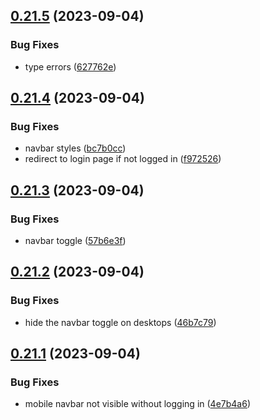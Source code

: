 ## [0.21.5](https://github.com/onesoft-sudo/sudobot-dashboard/compare/v0.21.4...v0.21.5) (2023-09-04)


### Bug Fixes

* type errors ([627762e](https://github.com/onesoft-sudo/sudobot-dashboard/commit/627762eb988a9053e61f9b4d644a22eee521bea5))



## [0.21.4](https://github.com/onesoft-sudo/sudobot-dashboard/compare/v0.21.3...v0.21.4) (2023-09-04)


### Bug Fixes

* navbar styles ([bc7b0cc](https://github.com/onesoft-sudo/sudobot-dashboard/commit/bc7b0cc920fb027e69a29cf16f757051f16510e4))
* redirect to login page if not logged in ([f972526](https://github.com/onesoft-sudo/sudobot-dashboard/commit/f972526712800c36871e71f5b2499522daa93682))



## [0.21.3](https://github.com/onesoft-sudo/sudobot-dashboard/compare/v0.21.2...v0.21.3) (2023-09-04)


### Bug Fixes

* navbar toggle ([57b6e3f](https://github.com/onesoft-sudo/sudobot-dashboard/commit/57b6e3fc3ebcc12751c91fb6c7dcb18e655ad9ec))



## [0.21.2](https://github.com/onesoft-sudo/sudobot-dashboard/compare/v0.21.1...v0.21.2) (2023-09-04)


### Bug Fixes

* hide the navbar toggle on desktops ([46b7c79](https://github.com/onesoft-sudo/sudobot-dashboard/commit/46b7c791d5501a2ec64752d3e4160b842e123971))



## [0.21.1](https://github.com/onesoft-sudo/sudobot-dashboard/compare/v0.21.0...v0.21.1) (2023-09-04)


### Bug Fixes

* mobile navbar not visible without logging in ([4e7b4a6](https://github.com/onesoft-sudo/sudobot-dashboard/commit/4e7b4a6daf596821cece070f8cfc750f6e1b8659))



